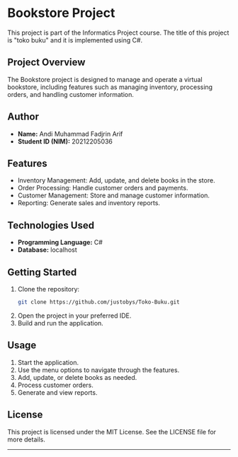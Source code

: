 
# Bookstore Project

This project is part of the Informatics Project course. The title of this project is "toko buku" and it is implemented using C#.

## Project Overview

The Bookstore project is designed to manage and operate a virtual bookstore, including features such as managing inventory, processing orders, and handling customer information.

## Author

- **Name:** Andi Muhammad Fadjrin Arif
- **Student ID (NIM):** 20212205036

## Features

- Inventory Management: Add, update, and delete books in the store.
- Order Processing: Handle customer orders and payments.
- Customer Management: Store and manage customer information.
- Reporting: Generate sales and inventory reports.

## Technologies Used

- **Programming Language:** C#
- **Database:** localhost

## Getting Started

1. Clone the repository:
   ```sh
   git clone https://github.com/justobys/Toko-Buku.git
   ```
2. Open the project in your preferred IDE.
3. Build and run the application.

## Usage

1. Start the application.
2. Use the menu options to navigate through the features.
3. Add, update, or delete books as needed.
4. Process customer orders.
5. Generate and view reports.

## License

This project is licensed under the MIT License. See the LICENSE file for more details.

---

